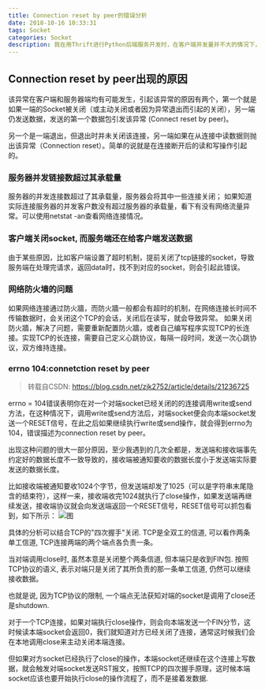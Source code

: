 ```yaml
---
title: Connection reset by peer的错误分析
date: 2018-10-16 10:33:31
tags: Socket
categories: Socket
description: 我在用Thrift进行Python后端服务开发时，在客户端并发量并不大的情况下，日志报警Connection reset by peer错误很频繁，经过大量google后，对此错误可能情况进行一个记录。
---
```


## Connection reset by peer出现的原因
该异常在客户端和服务器端均有可能发生，引起该异常的原因有两个，第一个就是如果一端的Socket被关闭（或主动关闭或者因为异常退出而引起的关闭），另一端仍发送数据，发送的第一个数据包引发该异常 (Connect reset by peer)。

另一个是一端退出，但退出时并未关闭该连接，另一端如果在从连接中读数据则抛出该异常（Connection reset）。简单的说就是在连接断开后的读和写操作引起的。 

### 服务器并发链接数超过其承载量
服务器的并发连接数超过了其承载量，服务器会将其中一些连接关闭； 如果知道实际连接服务器的并发客户数没有超过服务器的承载量，看下有没有网络流量异常。可以使用netstat -an查看网络连接情况。 

### 客户端关闭socket, 而服务端还在给客户端发送数据
由于某些原因，比如客户端设置了超时机制，提前关闭了tcp链接的socket，导致服务端在处理完请求，返回data时，找不到对应的socket，则会引起此错误。

### 网络防火墙的问题
 如果网络连接通过防火牆，而防火牆一般都会有超时的机制，在网络连接长时间不传输数据时，会关闭这个TCP的会话，关闭后在读写，就会导致异常。 如果关闭防火牆，解决了问题，需要重新配置防火牆，或者自己编写程序实现TCP的长连接。实现TCP的长连接，需要自己定义心跳协议，每隔一段时间，发送一次心跳协议，双方维持连接。

### errno 104:connetction reset by peer
> 转载自CSDN: https://blog.csdn.net/zjk2752/article/details/21236725

errno = 104错误表明你在对一个对端socket已经关闭的的连接调用write或send方法，在这种情况下，调用write或send方法后，对端socket便会向本端socket发送一个RESET信号，在此之后如果继续执行write或send操作，就会得到errno为104，错误描述为connection reset by peer。

出现这种问题的很大一部分原因，至少我遇到的几次全都是，发送端和接收端事先约定好的数据长度不一致导致的，接收端被通知要收的数据长度小于发送端实际要发送的数据长度。

比如接收端被通知要收1024个字节，但发送端却发了1025（可以是字符串末尾隐含的结束符），这样一来，接收端收完1024就执行了close操作，如果发送端再继续发送，接收端协议就会向发送端返回一个RESET信号，RESET信号可以抓包看到，如下所示：
![图](http://qiniucdn.timilong.com/20140314151927578.jpeg)

具体的分析可以结合TCP的"四次握手"关闭. TCP是全双工的信道, 可以看作两条单工信道, TCP连接两端的两个端点各负责一条。 

当对端调用close时, 虽然本意是关闭整个两条信道, 但本端只是收到FIN包. 按照TCP协议的语义, 表示对端只是关闭了其所负责的那一条单工信道, 仍然可以继续接收数据。

也就是说, 因为TCP协议的限制, 一个端点无法获知对端的socket是调用了close还是shutdown.

对于一个TCP连接，如果对端执行close操作，则会向本端发送一个FIN分节，这时候读本端socket会返回0，我们就知道对方已经关闭了连接，通常这时候我们会在本地调用close来主动关闭本端连接。

但如果对方socket已经执行了close的操作，本端socket还继续在这个连接上写数据，就会触发对端socket发送RST报文，按照TCP的四次握手原理，这时候本端socket应该也要开始执行close的操作流程了，而不是接着发数据.
